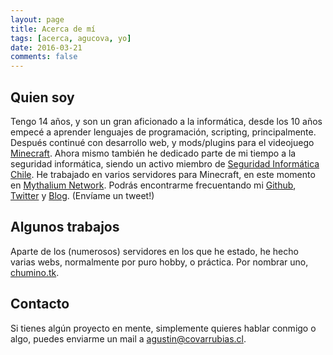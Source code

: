 ```yaml
---
layout: page
title: Acerca de mí
tags: [acerca, agucova, yo]
date: 2016-03-21
comments: false
---
```

## Quien soy  
Tengo 14 años, y son un gran aficionado a la informática, desde los 10 años empecé a aprender lenguajes de programación, scripting, principalmente. Después continué con desarrollo web, y mods/plugins para el videojuego [Minecraft](http://minecraft.net).
Ahora mismo también he dedicado parte de mi tiempo a la seguridad informática, siendo un activo miembro de [Seguridad Informática Chile](http://hacking.cl).
He trabajado en varios servidores para Minecraft, en este momento en [Mythalium Network](https://mythalium.com/).
Podrás encontrarme frecuentando mi [Github](https://github.com/agucova), [Twitter](https://twitter.com/agucova) y [Blog](https://agucova.github.io/posts/). (Envíame un tweet!)

## Algunos trabajos
Aparte de los (numerosos) servidores en los que he estado, he hecho varias webs, normalmente por puro hobby, o práctica.
Por nombrar uno, [chumino.tk](http://chumino.tk).

## Contacto
Si tienes algún proyecto en mente, simplemente quieres hablar conmigo o algo, puedes enviarme un mail a [agustin@covarrubias.cl](mailto:agustin@covarrubias.cl).
